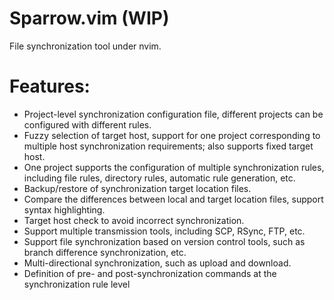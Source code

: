 # Sparrow.vim (WIP)
File synchronization tool under nvim.

# Features:
- Project-level synchronization configuration file, different projects can be configured with different rules.
- Fuzzy selection of target host, support for one project corresponding to multiple host synchronization requirements; also supports fixed target host.
- One project supports the configuration of multiple synchronization rules, including file rules, directory rules, automatic rule generation, etc.
- Backup/restore of synchronization target location files.
- Compare the differences between local and target location files, support syntax highlighting.
- Target host check to avoid incorrect synchronization.
- Support multiple transmission tools, including SCP, RSync, FTP, etc.
- Support file synchronization based on version control tools, such as branch difference synchronization, etc.
- Multi-directional synchronization, such as upload and download.
- Definition of pre- and post-synchronization commands at the synchronization rule level
